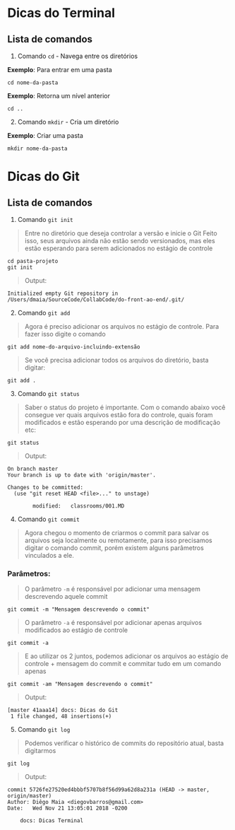 # Dicas do Terminal
## Lista de comandos

1. Comando `cd` - Navega entre os diretórios

__Exemplo__: Para entrar em uma pasta
```
cd nome-da-pasta
```

__Exemplo__: Retorna um nível anterior
```
cd ..
```

2. Comando `mkdir` - Cria um diretório

__Exemplo__: Criar uma pasta
```
mkdir nome-da-pasta
```

# Dicas do Git
## Lista de comandos

1. Comando `git init` 
>Entre no diretório que deseja controlar a versão e inicie o Git
>Feito isso, seus arquivos ainda não estão sendo versionados, 
> mas eles estão esperando para serem adicionados no estágio de controle
```
cd pasta-projeto
git init
```
>Output:
```
Initialized empty Git repository in /Users/dmaia/SourceCode/CollabCode/do-front-ao-end/.git/
```

2. Comando `git add` 
>Agora é preciso adicionar os arquivos no estágio de controle. Para fazer isso
>digite o comando
```
git add nome-do-arquivo-incluindo-extensão
```
>Se você precisa adicionar todos os arquivos do diretório, basta digitar:
```
git add .
```
3. Comando `git status` 
>Saber o status do projeto é importante. Com o comando abaixo você consegue 
>ver quais arquivos estão fora do controle, quais foram modificados e estão esperando por uma descrição de
>modificação etc:
```
git status
```
>Output:
```
On branch master
Your branch is up to date with 'origin/master'.

Changes to be committed:
  (use "git reset HEAD <file>..." to unstage)

        modified:   classrooms/001.MD
```

4. Comando `git commit` 
>Agora chegou o momento de criarmos o commit para salvar os arquivos seja localmente ou remotamente, para isso precisamos digitar o comando commit, porém existem alguns parâmetros vinculados a ele.

### Parâmetros: 
> O parâmetro `-m` é responsável por adicionar uma mensagem descrevendo aquele commit
```
git commit -m "Mensagem descrevendo o commit"
```
> O parâmetro `-a` é responsável por adicionar apenas arquivos modificados ao estágio de controle
```
git commit -a 
```
> E ao utilizar os 2 juntos, podemos adicionar os arquivos ao estágio de controle + mensagem do commit e commitar tudo em um comando apenas
```
git commit -am "Mensagem descrevendo o commit"
```
>Output:
```
[master 41aaa14] docs: Dicas do Git
 1 file changed, 48 insertions(+)
```
5. Comando `git log` 
>Podemos verificar o histórico de commits do repositório atual, basta digitarmos
```
git log
```
>Output:
```
commit 5726fe27520ed4bbbf5707b8f56d99a62d8a231a (HEAD -> master, origin/master)
Author: Diêgo Maia <diegovbarros@gmail.com>
Date:   Wed Nov 21 13:05:01 2018 -0200

    docs: Dicas Terminal
```